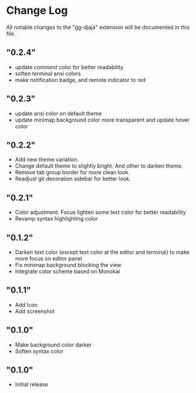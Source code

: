 # Change Log

All notable changes to the "gg-djaja" extension will be documented in this file.

## "0.2.4"
- update _comment_ color for better readability
- soften terminal ansi colors
- make notification badge, and remote indicator to red

## "0.2.3"
- update ansi color on default theme
- update minimap background color more transparent and update hover color

## "0.2.2"
- Add new theme variation.
- Change default theme to slightly bright. And other to darken theme.
- Remove tab group border for more clean look.
- Readjust git decoration sidebar for better look.

## "0.2.1"
- Color adjustment. Focus lighten some text color for better readability
- Revamp syntax highlighting color

## "0.1.2"
- Darken text color (except text color at the editor and terminal) to make more focus on editor panel
- Fix minimap background blocking the view
- Integrate color scheme based on Monokai

## "0.1.1"

- Add Icon
- Add screenshot

## "0.1.0"

- Make background color darker
- Soften syntax color

## "0.1.0"

- Initial release
